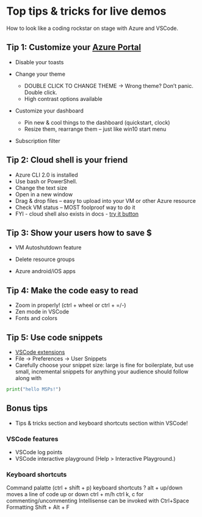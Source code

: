 # Top tips & tricks for live demos

How to look like a coding rockstar on stage with Azure and VSCode.

[comment]: # (Consider adding screenshots for each of these tips)

## Tip 1: Customize your [Azure Portal](https://portal.azure.com/)

[comment]: # (If you're doing an Azure demo - you're probably going to have the Portal up)

* Disable your toasts
* Change your theme
  * DOUBLE CLICK TO CHANGE THEME -> Wrong theme? Don’t panic. Double click.
  * High contrast options available
* Customize your dashboard

    [comment]: # (You know you can pin your resources to the dashboard, but…)

  * Pin new & cool things to the dashboard (quickstart, clock)
  * Resize them, rearrange them – just like win10 start menu

* Subscription filter

    [comment]: # (you have multiple subscriptions, don’t want everyone to see your personal resources. Those are the ones I’m making Satya pay for.)

## Tip 2: Cloud shell is your friend

  [comment]: # (if you ever have to demo on a machine that isn't yours, or you can't install command line tools on cloud shell will save your butt.)

* Azure CLI 2.0 is installed
* Use bash or PowerShell.
* Change the text size
* Open in a new window
* Drag & drop files – easy to upload into your VM or other Azure resource
* Check VM status – MOST foolproof way to do it
* FYI - cloud shell also exists in docs - [try it button](https://docs.microsoft.com/en-us/azure/cloud-shell/quickstart)

## Tip 3: Show your users how to save $

  [comment]: # (this is for you and your audience. If you're starting a VM to use for a demo - are you going to remember to shut it back down?)

* VM Autoshutdown feature
* Delete resource groups
* Azure android/iOS apps

    [comment]: # (if you realize at midnight, in bed, that you forgot to shut down your VM - as I have... a few times. You don't have to get out of bed!! Download the Portal app on your phone and shut that sucker down.)

    [comment]: # (guess what? the app also has CLOUD SHELL! so if you have to do something more complicated, it's as easy as texting... a computer... with perfect syntax ;)

## Tip 4: Make the code easy to read

* Zoom in properly! (ctrl + wheel or ctrl + =/-)
* Zen mode in VSCode
* Fonts and colors

## Tip 5: Use code snippets

* [VSCode extensions](https://code.visualstudio.com/docs/editor/userdefinedsnippets)
* File -> Preferences -> User Snippets
* Carefully choose your snippet size: large is fine for boilerplate, but use small, incremental snippets for anything your audience should follow along with

```python
print("hello MSPs!")
```

## Bonus tips

* Tips & tricks section and keyboard shortcuts section within VSCode!

### VSCode features

* VSCode log points
* VSCode interactive playground (Help > Interactive Playground.)

### Keyboard shortcuts

Command palatte (ctrl + shift + p)
keyboard shortcuts ?
alt + up/down moves a line of code up or down
ctrl + m/h
ctrl k, c for commenting/uncommenting
Intellisense can be invoked with Ctrl+Space
Formatting Shift + Alt + F